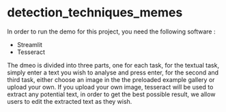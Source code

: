 # detection_techniques_memes

In order to run the demo for this project, you need the following software :
- Streamlit
- Tesseract

The dmeo is divided into three parts, one for each task, for the textual task, simply enter a text you wish to analyse and press enter, for the second and third task, either choose an image in the the preloaded example gallery or upload your own. If you upload your own image, tesseract will be used to extract any potential text, in order to get the best possible result, we allow users to edit the extracted text as they wish.
